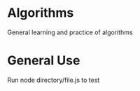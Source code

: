 # Algorithms 
General learning and practice of algorithms

# General Use
Run node directory/file.js to test
